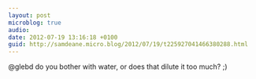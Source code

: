 ```yaml
---
layout: post
microblog: true
audio: 
date: 2012-07-19 13:16:18 +0100
guid: http://samdeane.micro.blog/2012/07/19/t225927041466380288.html
---
```

@glebd do you bother with water, or does that dilute it too much? ;)
